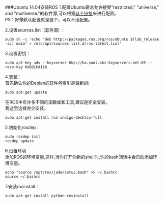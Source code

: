 ###Ubuntu 14.04安装ROS
1.配置Ubuntu要求允许接受"restricted," "universe," and "multiverse."的软件源,可以根据[这个链接](https://help.ubuntu.com/community/Repositories/Ubuntu)来进行配置。  
PS：好像默认配置就是这个，可以不用配置。  

2.设置sources.list（软件源）:  

    sudo sh -c 'echo "deb http://packages.ros.org/ros/ubuntu $(lsb_release -sc) main" > /etc/apt/sources.list.d/ros-latest.list'
3.设置密钥：  

    sudo apt-key adv --keyserver hkp://ha.pool.sks-keyservers.net:80 --recv-key 0xB01FA116
4.安装：  
首先确认你的Debian的软件包索引是最新的:  

    sudo apt-get update
在ROS中有许多不同的函数库和工具,建议是完全安装。  
我这里选择完全安装。

    sudo apt-get install ros-indigo-desktop-full

5.初始化rosdep：  

    sudo rosdep init
    rosdep update

6.设置环境  
添加ROS的环境变量,这样,当你打开你新的shell时,你的bash回话中会自动添加环境变量。  

    echo "source /opt/ros/jade/setup.bash" >> ~/.bashrc
    source ~/.bashrc

7.安装rosinstall：  

    sudo apt-get install python-rosinstall
